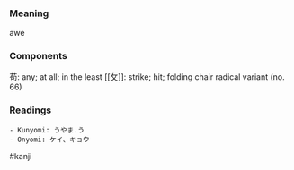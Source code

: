 ### Meaning

awe

### Components

苟: any; at all; in the least [[攵]]: strike; hit; folding chair radical variant (no. 66)

### Readings

```
- Kunyomi: うやま.う
- Onyomi: ケイ、キョウ
```

#kanji